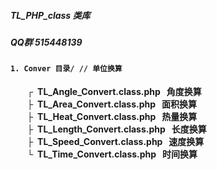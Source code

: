##### TL_PHP_class 类库
##### QQ群 515448139
#### `1. Conver 目录/ // 单位换算`
**&nbsp;&nbsp;&nbsp;&nbsp;&nbsp;&nbsp;&nbsp;&nbsp;┌&nbsp;&nbsp;TL_Angle_Convert.class.php&nbsp;&nbsp;&nbsp;角度换算**<br>
**&nbsp;&nbsp;&nbsp;&nbsp;&nbsp;&nbsp;&nbsp;&nbsp;├&nbsp;&nbsp;TL_Area_Convert.class.php&nbsp;&nbsp;&nbsp;面积换算**<br>
**&nbsp;&nbsp;&nbsp;&nbsp;&nbsp;&nbsp;&nbsp;&nbsp;├&nbsp;&nbsp;TL_Heat_Convert.class.php&nbsp;&nbsp;&nbsp;热量换算**<br>
**&nbsp;&nbsp;&nbsp;&nbsp;&nbsp;&nbsp;&nbsp;&nbsp;├&nbsp;&nbsp;TL_Length_Convert.class.php&nbsp;&nbsp;&nbsp;长度换算**<br>
**&nbsp;&nbsp;&nbsp;&nbsp;&nbsp;&nbsp;&nbsp;&nbsp;├&nbsp;&nbsp;TL_Speed_Convert.class.php&nbsp;&nbsp;&nbsp;速度换算**<br>
**&nbsp;&nbsp;&nbsp;&nbsp;&nbsp;&nbsp;&nbsp;&nbsp;└&nbsp;&nbsp;TL_Time_Convert.class.php&nbsp;&nbsp;&nbsp;时间换算**